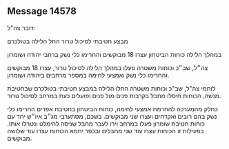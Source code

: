 ## Message 14578

דובר צה"ל:

מבצע חטיבתי לסיכול טרור החל הלילה בטולכרם

במהלך הלילה כוחות הביטחון עצרו 18 מבוקשים והחרימו כלי נשק ברחבי יהודה ושומרון

צה״ל, שב״כ וכוחות משטרה פעלו במהלך הלילה לסיכול טרור, עצרו 18 מבוקשים והחרימו כלי נשק ואמצעי לחימה במספר מרחבים ביהודה ושומרון. 

לוחמי צה"ל, שב"כ וכוחות משטרה החלו הלילה במבצע חטיבתי בטולכרם שבחטיבת מנשה, הכוחות חיסלו מחבל בקרבות פנים מול פנים ופועלים כעת במרחב לסיכול טרור.

כחלק מהמערכה להחרמת אמצעי לחימה, כוחות הביטחון בחטיבת אפרים החרימו כלי נשק בהם רובים ואקדחים ועצרו שני מבוקשים.
בשכם, מסתערבי מג״ב איו״ש יחד עם כוחות חטיבת שומרון פעלו במרחב וירו לעבר מחבל שניסה להימלט ונטרלו אותו. בפעילות זו הכוחות עצרו עוד שני מחבלים ובכפר יתמא הכוחות עצרו עוד שלושה מבוקשים.

